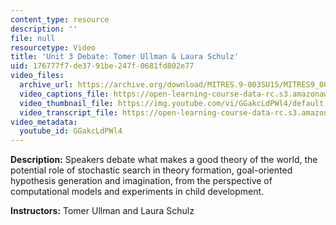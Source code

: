 ```yaml
---
content_type: resource
description: ''
file: null
resourcetype: Video
title: 'Unit 3 Debate: Tomer Ullman & Laura Schulz'
uid: 176777f7-de37-91be-247f-0681fd802e77
video_files:
  archive_url: https://archive.org/download/MITRES.9-003SU15/MITRES9_003SU15_Unit_3_300k.mp4
  video_captions_file: https://open-learning-course-data-rc.s3.amazonaws.com/res-9-003-brains-minds-and-machines-summer-course-summer-2015/f36f723af9385fecb3f9d93bea7519df_GGakcLdPWl4.vtt
  video_thumbnail_file: https://img.youtube.com/vi/GGakcLdPWl4/default.jpg
  video_transcript_file: https://open-learning-course-data-rc.s3.amazonaws.com/res-9-003-brains-minds-and-machines-summer-course-summer-2015/52250268a127ef63505ffaa5ab89c11f_GGakcLdPWl4.pdf
video_metadata:
  youtube_id: GGakcLdPWl4
---
```


**Description:** Speakers debate what makes a good theory of the world, the potential role of stochastic search in theory formation, goal-oriented hypothesis generation and imagination, from the perspective of computational models and experiments in child development.

**Instructors:** Tomer Ullman and Laura Schulz